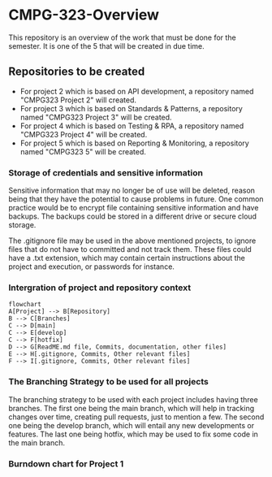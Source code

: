 # CMPG-323-Overview
This repository is an overview of the work that must be done for the semester. It is one of the 5 that will be created in due time.

## Repositories to be created
- For project 2 which is based on API development, a repository named "CMPG323 Project 2" will created.
- For project 3 which is based on Standards & Patterns, a repository named "CMPG323 Project 3" will be created.
- For project 4 which is based on Testing & RPA, a repository named "CMPG323 Project 4" will be created.
- For project 5 which is based on Reporting & Monitoring, a repository named "CMPG323 5" will be created.

### Storage of credentials and sensitive information
Sensitive information that may no longer be of use will be deleted, reason being that they have the potential to cause problems in future. One common practice would be to encrypt file containing sensitive information and have backups. The backups could be stored in a different drive or secure cloud storage. 

The .gitignore file may be used in the above mentioned projects, to ignore files that do not have to committed and not track them. These files could have a .txt extension, which may contain certain instructions about the project and execution, or passwords for instance. 

### Intergration of project and repository context 

```mermaid
flowchart
A[Project] --> B[Repository]
B --> C[Branches]
C --> D[main]
C --> E[develop]
C --> F[hotfix]
D --> G[ReadME.md file, Commits, documentation, other files]
E --> H[.gitignore, Commits, Other relevant files]
F --> I[.gitignore, Commits, Other relevant files]

```

### The Branching Strategy to be used for all projects
The branching strategy to be used with each project includes having three branches. The first one being the main branch, which will help in tracking changes over time, creating pull requests, just to mention a few. The second one being the develop branch, which will entail any new developments or features. The last one being hotfix, which may be used to fix some code in the main branch. 

### Burndown chart for Project 1

